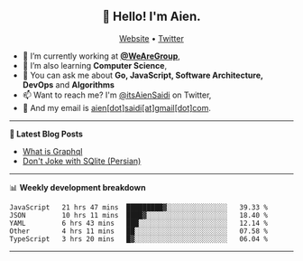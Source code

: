 <h2 align="center">👋 Hello! I'm Aien.</h2>
<p align="center">
  <a href="https://aien.me">Website</a> •
  <a href="https://twitter.com/itsAienSaidi">Twitter</a>
</p>


- 🔭 I’m currently working at **[@WeAreGroup](https://wearegroup.de/)**,
- 🌱 I’m also learning **Computer Science**,
- 💬 You can ask me about **Go, JavaScript, Software Architecture, DevOps** and **Algorithms**
- 📫 Want to reach me? I'm [@itsAienSaidi](https://twitter.com/itsAienSaidi) on Twitter,
- 📧 And my email is [aien[dot]saidi[at]gmail[dot]com](mailto:aien.saidi@gmail.com).

-------

**📝 Latest Blog Posts**

<!-- BLOG-POST-LIST:START -->
- [What is Graphql](https://aien.me/blog/what-is-graphql)
- [Don't Joke with SQlite (Persian)](https://fa.aien.me/با-sqlite-شوخی-نکنیم/)
<!-- BLOG-POST-LIST:END -->

-------

📊 **Weekly development breakdown**
<!--START_SECTION:waka-->
```text
JavaScript   21 hrs 47 mins  █████████▓░░░░░░░░░░░░░░░   39.33 % 
JSON         10 hrs 11 mins  ████▓░░░░░░░░░░░░░░░░░░░░   18.40 % 
YAML         6 hrs 43 mins   ███░░░░░░░░░░░░░░░░░░░░░░   12.14 % 
Other        4 hrs 11 mins   ██░░░░░░░░░░░░░░░░░░░░░░░   07.58 % 
TypeScript   3 hrs 20 mins   █▓░░░░░░░░░░░░░░░░░░░░░░░   06.04 % 
```
<!--END_SECTION:waka-->

-------
